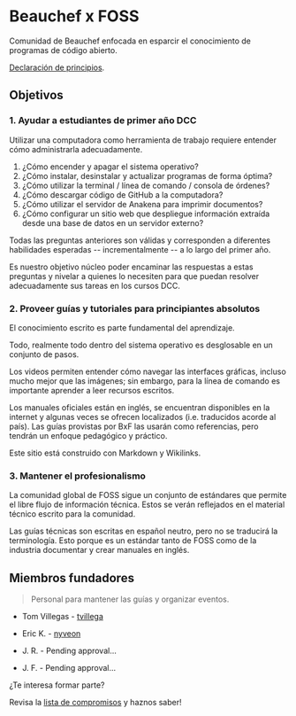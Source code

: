 # Beauchef x FOSS

Comunidad de Beauchef enfocada en esparcir el conocimiento de programas de código abierto.

[Declaración de principios](PROSPECT.md).

## Objetivos

### 1. Ayudar a estudiantes de primer año DCC

Utilizar una computadora como herramienta de trabajo requiere entender cómo administrarla adecuadamente.

1. ¿Cómo encender y apagar el sistema operativo?
2. ¿Cómo instalar, desinstalar y actualizar programas de forma óptima?
3. ¿Cómo utilizar la terminal / línea de comando / consola de órdenes?
4. ¿Cómo descargar código de GitHub a la computadora?
5. ¿Cómo utilizar el servidor de Anakena para imprimir documentos?
6. ¿Cómo configurar un sitio web que despliegue información extraída desde una base de datos en un servidor externo?

Todas las preguntas anteriores son válidas y corresponden a diferentes habilidades esperadas -- incrementalmente -- a lo largo del primer año.

Es nuestro objetivo núcleo poder encaminar las respuestas a estas preguntas y nivelar a quienes lo necesiten para que puedan resolver adecuadamente sus tareas en los cursos DCC.

### 2. Proveer guías y tutoriales para principiantes absolutos

El conocimiento escrito es parte fundamental del aprendizaje.

Todo, realmente todo dentro del sistema operativo es desglosable en un conjunto de pasos.

Los videos permiten entender cómo navegar las interfaces gráficas, incluso mucho mejor que las imágenes; sin embargo, para la línea de comando es importante aprender a leer recursos escritos.

Los manuales oficiales están en inglés, se encuentran disponibles en la internet y algunas veces se ofrecen localizados (i.e. traducidos acorde al país). Las guías provistas por BxF las usarán como referencias, pero tendrán un enfoque pedagógico y práctico.

Este sitio está construido con Markdown y Wikilinks.

### 3. Mantener el profesionalismo

La comunidad global de FOSS sigue un conjunto de estándares que permite el libre flujo de información técnica. Estos se verán reflejados en el material técnico escrito para la comunidad.

Las guías técnicas son escritas en español neutro, pero no se traducirá la terminología. Esto porque es un estándar tanto de FOSS como de la industria documentar y crear manuales en inglés.

## Miembros fundadores

> Personal para mantener las guías y organizar eventos.

* Tom Villegas - [tvillega](https://github.com/tvillega)

* Eric K. - [nyveon](https://github.com/Nyveon)

* J. R. - Pending approval...

* J. F. - Pending approval...

¿Te interesa formar parte?

Revisa la [lista de compromisos](CONTRACT.md) y haznos saber!